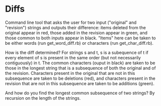 Diffs
=====

Command line tool that asks the user for two input ("original" and "revision") strings and outputs their difference: items deleted from the original appear in red, those added in the revision appear in green, and those common to both inputs appear in black. "Items" here can be taken to be either words (run get_word_diff.rb) or characters (run get_char_diff.rb).


How is the diff determined? For strings s and t, s is a subequence of t if every element of s is present in the same order (but not necessarily contiguously) in t.  The common characters (ouput in black) are taken to be those in the longest string that is a subsequence of both the original and of the revision. Characters present in the original that are not in this subsequence are taken to be deletions (red), and characters present in the revision that are not in this subsequence are taken to be additions (green).

And how do you find the longest common subsequence of two strings? By recursion on the length of the strings.